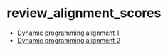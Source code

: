 # review_alignment_scores

* [Dynamic programming alignment 1](https://docs.google.com/document/d/1dwKGoVJTeIAwYD67qrcMGngY6jPWHVPdxT50i9h19TM/edit?usp=sharing)
* [Dynamic programming alignment 2](https://docs.google.com/document/d/1L8Fr3RyvpfqonGHrJjP6Jfu-V-nu1L8YTVSAfdYJhWc/edit?usp=sharing)
